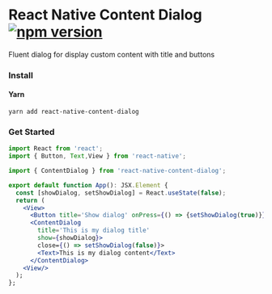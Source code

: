 # React Native Content Dialog [![npm version](https://badge.fury.io/js/react-native-content-dialog.svg)](https://badge.fury.io/js/react-native-content-dialog)
Fluent dialog for display custom content with title and buttons

### Install

#### Yarn
```npm
yarn add react-native-content-dialog
```

### Get Started

```jsx
import React from 'react';
import { Button, Text,View } from 'react-native';

import { ContentDialog } from 'react-native-content-dialog';

export default function App(): JSX.Element {
  const [showDialog, setShowDialog] = React.useState(false);
  return (
    <View>
      <Button title='Show dialog' onPress={() => {setShowDialog(true)}}/>
      <ContentDialog
        title='This is my dialog title'
        show={showDialog}>
        close={() => setShowDialog(false)}>
        <Text>This is my dialog content</Text>
      </ContentDialog>
    <View/>
  );
};
```


